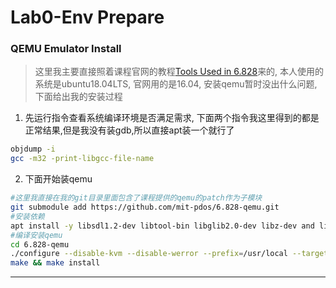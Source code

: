 # Lab0-Env Prepare
### QEMU Emulator Install
> 这里我主要直接照着课程官网的教程[Tools Used in 6.828](https://pdos.csail.mit.edu/6.828/2018/tools.html)来的, 本人使用的系统是ubuntu18.04LTS, 官网用的是16.04, 安装qemu暂时没出什么问题, 下面给出我的安装过程
1. 先运行指令查看系统编译环境是否满足需求, 下面两个指令我这里得到的都是正常结果,但是我没有装gdb,所以直接apt装一个就行了<br>
```bash
objdump -i
gcc -m32 -print-libgcc-file-name
```

2. 下面开始装qemu
```bash
#这里我直接在我的git目录里面包含了课程提供的qemu的patch作为子模块
git submodule add https://github.com/mit-pdos/6.828-qemu.git
#安装依赖
apt install -y libsdl1.2-dev libtool-bin libglib2.0-dev libz-dev and libpixman-1-dev
#编译安装qemu
cd 6.828-qemu
./configure --disable-kvm --disable-werror --prefix=/usr/local --target-list="i386-softmmu x86_64-softmmu"
make && make install
```
--- 
